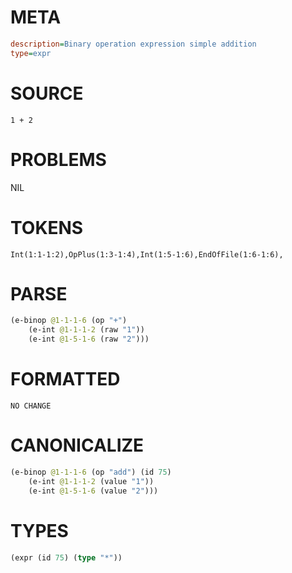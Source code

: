 # META
~~~ini
description=Binary operation expression simple addition
type=expr
~~~
# SOURCE
~~~roc
1 + 2
~~~
# PROBLEMS
NIL
# TOKENS
~~~zig
Int(1:1-1:2),OpPlus(1:3-1:4),Int(1:5-1:6),EndOfFile(1:6-1:6),
~~~
# PARSE
~~~clojure
(e-binop @1-1-1-6 (op "+")
	(e-int @1-1-1-2 (raw "1"))
	(e-int @1-5-1-6 (raw "2")))
~~~
# FORMATTED
~~~roc
NO CHANGE
~~~
# CANONICALIZE
~~~clojure
(e-binop @1-1-1-6 (op "add") (id 75)
	(e-int @1-1-1-2 (value "1"))
	(e-int @1-5-1-6 (value "2")))
~~~
# TYPES
~~~clojure
(expr (id 75) (type "*"))
~~~
